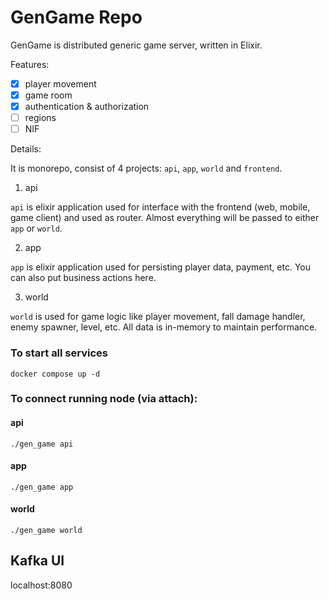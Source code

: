 # GenGame Repo

GenGame is distributed generic game server, written in Elixir.

Features:

- [x] player movement
- [x] game room
- [x] authentication & authorization
- [ ] regions
- [ ] NIF

Details:

It is monorepo, consist of 4 projects: `api`, `app`, `world` and `frontend`.

1. api

`api` is elixir application used for interface with the frontend (web, mobile, game client) and used as router. Almost everything will be passed to either `app` or `world`.

2. app

`app` is elixir application used for persisting player data, payment, etc. You can also put business actions here.

3. world

`world` is used for game logic like player movement, fall damage handler, enemy spawner, level, etc. All data is in-memory to maintain performance.

### To start all services

```
docker compose up -d
```

### To connect running node (via attach):

#### api

```
./gen_game api
```

#### app

```
./gen_game app
```

#### world

```
./gen_game world
```

## Kafka UI

localhost:8080
